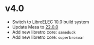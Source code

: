# v4.0
* Switch to LibreELEC 10.0 build system
* Update Mesa to [22.0.0](https://docs.mesa3d.org/relnotes/22.0.0.html)
* Add new libretro core: `sameduck`
* Add new libretro core: `superbroswar`

